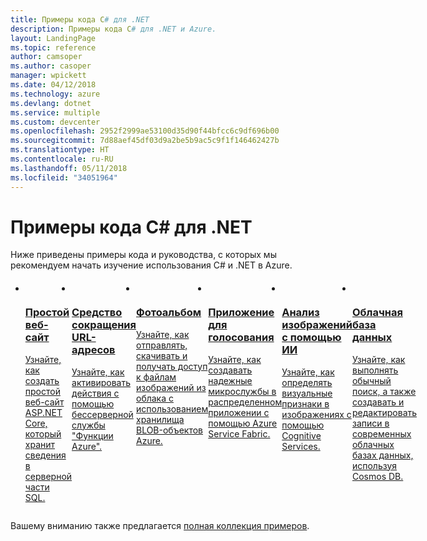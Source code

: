 ```yaml
---
title: Примеры кода C# для .NET
description: Примеры кода C# для .NET и Azure.
layout: LandingPage
ms.topic: reference
author: camsoper
ms.author: casoper
manager: wpickett
ms.date: 04/12/2018
ms.technology: azure
ms.devlang: dotnet
ms.service: multiple
ms.custom: devcenter
ms.openlocfilehash: 2952f2999ae53100d35d90f44bfcc6c9df696b00
ms.sourcegitcommit: 7d88aef45df03d9a2be5b9ac5c9f1f146462427b
ms.translationtype: HT
ms.contentlocale: ru-RU
ms.lasthandoff: 05/11/2018
ms.locfileid: "34051964"
---
```

# <a name="azure-c-code-samples-for-net"></a>Примеры кода C# для .NET

Ниже приведены примеры кода и руководства, с которых мы рекомендуем начать изучение использования C# и .NET в Azure.

<div id="main" class="v2">
    <div class="container">
        <ul class="cardsC panelContent" id="samples" style="margin-top: 20px; display: flex;">
            <li>
                <div class="cardSize">
                    <div class="cardPadding">
                        <a href="https://docs.microsoft.com/azure/app-service/app-service-web-tutorial-dotnet-sqldatabase">
                            <div class="card">
                                <div class="cardImageOuter">
                                    <div class="cardImage bgdAccent1">
                                        <img src="/dotnet/docs-ref-conceptual/media/dotnet-samples/web-app.png" alt="" />
                                    </div>
                                </div>
                                <div class="cardText">
                                    <h3>Простой веб-сайт</h3>
                                    <p>Узнайте, как создать простой веб-сайт ASP.NET Core, который хранит сведения в серверной части SQL.</p>
                                </div>
                            </div>
                        </a>
                    </div>
                </div>
            </li>
            <li>
                <div class="cardSize">
                    <div class="cardPadding">
                        <a href="https://github.com/JeremyLikness/ShortLink">
                            <div class="card">
                                <div class="cardImageOuter">
                                    <div class="cardImage bgdAccent1">
                                        <img src="/dotnet/docs-ref-conceptual/media/dotnet-samples/github.png" alt="" />
                                    </div>
                                </div>
                                <div class="cardText">
                                    <h3>Средство сокращения URL-адресов</h3>
                                    <p>Узнайте, как активировать действия с помощью бессерверной службы "Функции Azure".</p>
                                </div>
                            </div>
                        </a>
                    </div>
                </div>
            </li>
            <li>
                <div class="cardSize">
                    <a href="https://azure.microsoft.com/resources/samples/storage-blobs-dotnet-webapp/">
                        <div class="cardPadding">
                            <div class="card">
                                <div class="cardImageOuter">
                                    <div class="cardImage bgdAccent1">
                                        <img src="/dotnet/docs-ref-conceptual/media/dotnet-samples/photo-gallery.png" alt="" />
                                    </div>
                                </div>
                                <div class="cardText">
                                    <h3>Фотоальбом</h3>
                                    <p>Узнайте, как отправлять, скачивать и получать доступ к файлам изображений из облака с использованием хранилища BLOB-объектов Azure.</p>
                                </div>
                            </div>
                        </div>
                    </a>
                </div>
            </li>
            <li>
                <div class="cardSize">
                    <div class="cardPadding">
                        <a href="https://github.com/Azure-Samples/service-fabric-dotnet-quickstart">
                            <div class="card">
                                <div class="cardImageOuter">
                                    <div class="cardImage bgdAccent1">
                                        <img src="/dotnet/docs-ref-conceptual/media/dotnet-samples/voting-app.png" alt="" />
                                    </div>
                                </div>
                                <div class="cardText">
                                    <h3>Приложение для голосования</h3>
                                    <p>Узнайте, как создавать надежные микрослужбы в распределенном приложении с помощью Azure Service Fabric.</p>
                                </div>
                            </div>
                        </a>
                    </div>
                </div>
            </li>
            <li>
                <div class="cardSize">
                    <div class="cardPadding">
                        <a href="https://docs.microsoft.com/azure/cognitive-services/computer-vision/tutorials/csharptutorial">
                            <div class="card">
                                <div class="cardImageOuter">
                                    <div class="cardImage bgdAccent1">
                                        <img src="/dotnet/docs-ref-conceptual/media/dotnet-samples/cognitive-services.png" alt="" />
                                    </div>
                                </div>
                                <div class="cardText">
                                    <h3>Анализ изображений с помощью ИИ</h3>
                                    <p>Узнайте, как определять визуальные признаки в изображениях с помощью Cognitive Services.</p>
                                </div>
                            </div>
                        </a>
                    </div>
                </div>
            </li>
            <li>
                <div class="cardSize">
                    <div class="cardPadding">
                        <a href="https://github.com/JeremyLikness/explore-cosmos-db">
                            <div class="card">
                                <div class="cardImageOuter">
                                    <div class="cardImage bgdAccent1">
                                        <img src="/dotnet/docs-ref-conceptual/media/dotnet-samples/cosmosdb.png" alt="" />
                                    </div>
                                </div>
                                <div class="cardText">
                                    <h3>Облачная база данных</h3>
                                    <p>Узнайте, как выполнять обычный поиск, а также создавать и редактировать записи в современных облачных базах данных, используя Cosmos DB.</p>
                                </div>
                            </div>
                        </a>
                    </div>
                </div>
            </li>             
        </ul>
    </div>
</div>

Вашему вниманию также предлагается [полная коллекция примеров](https://azure.microsoft.com/resources/samples/?platform=dotnet&sort=2).
